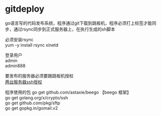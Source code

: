# gitdeploy

go语言写的代码发布系统，程序通过git下载到跳板机，程序必须打上标签才能同步，通过rsync同步到正式服务器上，在执行生成的sh脚本


必须安装rsync<br>
yum -y install rsync xinetd

登录用户<br>
admin<br>
admin888<br>

要发布的服务器必须要跟跳板机授权<br>
[两台服务器ssh授权](https://www.phpsong.com/2169.html)

程序使用的包
go get github.com/astaxie/beego 【beego 框架】<br>
go get golang.org/x/crypto/ssh<br>
go get github.com/pkg/sftp<br>
go get gopkg.in/gomail.v2<br>
